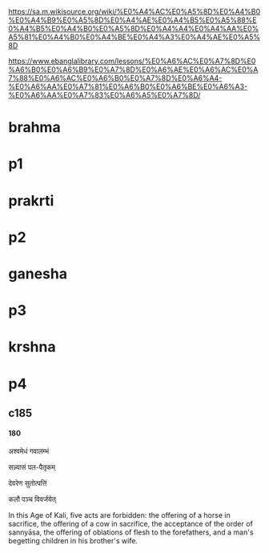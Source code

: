 

https://sa.m.wikisource.org/wiki/%E0%A4%AC%E0%A5%8D%E0%A4%B0%E0%A4%B9%E0%A5%8D%E0%A4%AE%E0%A4%B5%E0%A5%88%E0%A4%B5%E0%A4%B0%E0%A5%8D%E0%A4%A4%E0%A4%AA%E0%A5%81%E0%A4%B0%E0%A4%BE%E0%A4%A3%E0%A4%AE%E0%A5%8D

https://www.ebanglalibrary.com/lessons/%E0%A6%AC%E0%A7%8D%E0%A6%B0%E0%A6%B9%E0%A7%8D%E0%A6%AE%E0%A6%AC%E0%A7%88%E0%A6%AC%E0%A6%B0%E0%A7%8D%E0%A6%A4-%E0%A6%AA%E0%A7%81%E0%A6%B0%E0%A6%BE%E0%A6%A3-%E0%A6%AA%E0%A7%83%E0%A6%A5%E0%A7%8D/

# brahma
# p1

# prakrti
# p2
# ganesha
# p3
# krshna
# p4
## c185
#### 180
अश्वमेधं  गवालम्भं

सन्न्यासं  पल-पैतृकम्

देवरेण  सुतोत्पत्तिं

कलौ  पञ्च  विवर्जयेत्

In this Age of Kali, five acts are forbidden: the offering of a horse in sacrifice, the offering of a cow in sacrifice, the acceptance of the order of sannyāsa, the offering of oblations of flesh to the forefathers, and a man's begetting children in his brother's wife.